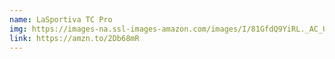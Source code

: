 ```yaml
---
name: LaSportiva TC Pro
img: https://images-na.ssl-images-amazon.com/images/I/81GfdQ9YiRL._AC_UX500_.jpg
link: https://amzn.to/2Db68mR
---
```

